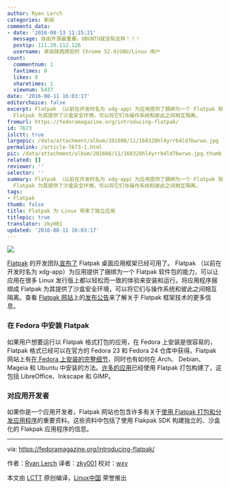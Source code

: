```yaml
---
author: Ryan Lerch
categories: 新闻
comments_data:
- date: '2016-08-13 11:15:21'
  message: 自由开源最重要。UBUNTU就没有这样！！！
  postip: 111.20.112.126
  username: 来自陕西西安的 Chrome 52.0|GNU/Linux 用户
count:
  commentnum: 1
  favtimes: 0
  likes: 0
  sharetimes: 1
  viewnum: 5437
date: '2016-08-11 16:03:17'
editorchoice: false
excerpt: Flatpak （以前在开发时名为 xdg-app）为应用提供了捆绑为一个 Flatpak 软件包的能力，可以让应用在很多 Linux 发行版上都以轻松而一致的体验来安装和运行。将应用程序捆绑成
  Flatpak 为其提供了沙盒安全环境，可以将它们与操作系统和彼此之间相互隔离。
fromurl: https://fedoramagazine.org/introducing-flatpak/
id: 7673
islctt: true
largepic: /data/attachment/album/201608/11/160320hl4yrrb4ld7bwrwo.jpg
permalink: /article-7673-1.html
pic: /data/attachment/album/201608/11/160320hl4yrrb4ld7bwrwo.jpg.thumb.jpg
related: []
reviewer: ''
selector: ''
summary: Flatpak （以前在开发时名为 xdg-app）为应用提供了捆绑为一个 Flatpak 软件包的能力，可以让应用在很多 Linux 发行版上都以轻松而一致的体验来安装和运行。将应用程序捆绑成
  Flatpak 为其提供了沙盒安全环境，可以将它们与操作系统和彼此之间相互隔离。
tags:
- Flatpak
thumb: false
title: Flatpak 为 Linux 带来了独立应用
titlepic: true
translator: zky001
updated: '2016-08-11 16:03:17'
---
```


![](/data/attachment/album/201608/11/160320hl4yrrb4ld7bwrwo.jpg)


[Flatpak](http://flatpak.org/) 的开发团队[宣布了](http://flatpak.org/press/2016-06-21-flatpak-released.html) Flatpak 桌面应用框架已经可用了。 Flatpak （以前在开发时名为 xdg-app）为应用提供了捆绑为一个 Flatpak 软件包的能力，可以让应用在很多 Linux 发行版上都以轻松而一致的体验来安装和运行。将应用程序捆绑成 Flatpak 为其提供了沙盒安全环境，可以将它们与操作系统和彼此之间相互隔离。查看 [Flatpak 网站](http://flatpak.org/)上的[发布公告](http://flatpak.org/press/2016-06-21-flatpak-released.html)来了解关于 Flatpak 框架技术的更多信息。


### 在 Fedora 中安装 Flatpak


如果用户想要运行以 Flatpak 格式打包的应用，在 Fedora 上安装是很容易的，Flatpak 格式已经可以在官方的 Fedora 23 和 Fedora 24 仓库中获得。Flatpak 网站上有[在 Fedora 上安装的完整细节](http://flatpak.org/getting.html)，同时也有如何在 Arch、 Debian、Mageia 和 Ubuntu 中安装的方法。[许多的应用](http://flatpak.org/apps.html)已经使用 Flatpak 打包构建了，这包括 LibreOffice、Inkscape 和 GIMP。


### 对应用开发者


如果你是一个应用开发者，Flatpak 网站也包含许多有关于[使用 Flatpak 打包和分发应用程序](http://flatpak.org/developer.html)的重要资料。这些资料中包括了使用 Flakpak SDK 构建独立的、沙盒化的 Flakpak 应用程序的信息。




---


via: <https://fedoramagazine.org/introducing-flatpak/>


作者：[Ryan Lerch](https://fedoramagazine.org/introducing-flatpak/) 译者：[zky001](https://github.com/zky001) 校对：[wxy](https://github.com/wxy)


本文由 [LCTT](https://github.com/LCTT/TranslateProject) 原创编译，[Linux中国](https://linux.cn/) 荣誉推出